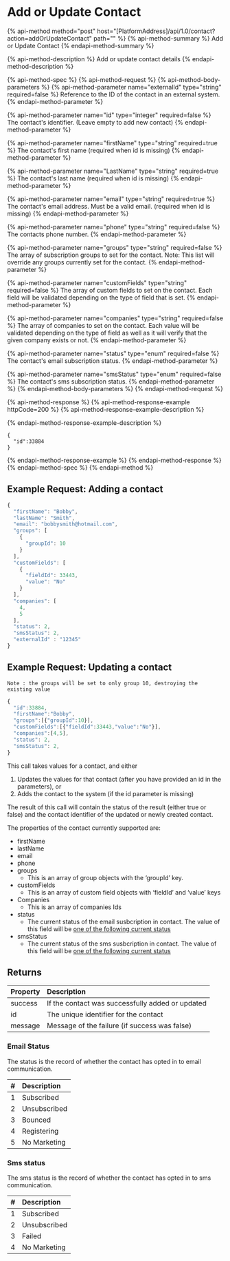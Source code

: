 # Add or Update Contact

{% api-method method="post" host="\[PlatformAddress\]/api/1.0/contact?action=addOrUpdateContact" path="" %}
{% api-method-summary %}
Add or Update Contact
{% endapi-method-summary %}

{% api-method-description %}
Add or update contact details
{% endapi-method-description %}

{% api-method-spec %}
{% api-method-request %}
{% api-method-body-parameters %}
{% api-method-parameter name="externalId" type="string" required=false %}
Reference to the ID of the contact in an external system.
{% endapi-method-parameter %}

{% api-method-parameter name="id" type="integer" required=false %}
The contact's identifier. \(Leave empty to add new contact\)
{% endapi-method-parameter %}

{% api-method-parameter name="firstName" type="string" required=true %}
The contact's first name \(required when id is missing\)
{% endapi-method-parameter %}

{% api-method-parameter name="LastName" type="string" required=true %}
The contact's last name \(required when id is missing\)
{% endapi-method-parameter %}

{% api-method-parameter name="email" type="string" required=true %}
The contact's email address. Must be a valid email. \(required when id is missing\)
{% endapi-method-parameter %}

{% api-method-parameter name="phone" type="string" required=false %}
The contacts phone number.
{% endapi-method-parameter %}

{% api-method-parameter name="groups" type="string" required=false %}
The array of subscription groups to set for the contact. Note: This list will override any groups currently set for the contact.
{% endapi-method-parameter %}

{% api-method-parameter name="customFields" type="string" required=false %}
The array of custom fields to set on the contact. Each field will be validated depending on the type of field that is set.
{% endapi-method-parameter %}

{% api-method-parameter name="companies" type="string" required=false %}
The array of companies to set on the contact. Each value will be validated depending on the type of field as well as it will verify that the given company exists or not.
{% endapi-method-parameter %}

{% api-method-parameter name="status" type="enum" required=false %}
The contact's email subscription status.
{% endapi-method-parameter %}

{% api-method-parameter name="smsStatus" type="enum" required=false %}
The contact's sms subscription status. 
{% endapi-method-parameter %}
{% endapi-method-body-parameters %}
{% endapi-method-request %}

{% api-method-response %}
{% api-method-response-example httpCode=200 %}
{% api-method-response-example-description %}

{% endapi-method-response-example-description %}

```text
{
  "id":33884
}
```
{% endapi-method-response-example %}
{% endapi-method-response %}
{% endapi-method-spec %}
{% endapi-method %}

## Example Request: Adding a contact

```javascript
{
  "firstName": "Bobby",
  "lastName": "Smith",
  "email": "bobbysmith@hotmail.com",
  "groups": [
    {
      "groupId": 10
    }
  ],
  "customFields": [
    {
      "fieldId": 33443,
      "value": "No"
    }
  ],
  "companies": [
    4,
    5
  ],
  "status": 2,
  "smsStatus": 2,
  "externalId" : "12345"
}
```

## Example Request: Updating a contact

`Note : the groups will be set to only group 10, destroying the existing value`

```javascript
{
  "id":33884,
  "firstName":"Bobby",
  "groups":[{"groupId":10}],
  "customFields":[{"fieldId":33443,"value":"No"}],
  "companies":[4,5],
  "status": 2,
  "smsStatus": 2,
}
```

This call takes values for a contact, and either

1. Updates the values for that contact \(after you have provided an id in the parameters\), or
2. Adds the contact to the system \(if the id parameter is missing\)

The result of this call will contain the status of the result \(either true or false\) and the contact identifier of the updated or newly created contact.

The properties of the contact currently supported are:

* firstName
* lastName
* email
* phone
* groups
  * This is an array of group objects with the ‘groupId’ key.
* customFields
  * This is an array of custom field objects with ‘fieldId’ and ‘value’ keys
* Companies
  * This is an array of companies Ids
* status
  * The current status of the email susbcription in contact. The value of this field will be [one of the following current status](add-or-update-contact.md#email-status)
* smsStatus
  * The current status of the sms susbcription in contact. The value of this field will be [one of the following current status](add-or-update-contact.md#sms-status)

## Returns

| Property | Description |
| :--- | :--- |
| success | If the contact was successfully added or updated |
| id | The unique identifier for the contact |
| message | Message of the failure \(if success was false\) |

### Email Status

The status is the record of whether the contact has opted in to email communication.

| **\#** | **Description** |
| :--- | :--- |
| 1 | Subscribed |
| 2 | Unsubscribed |
| 3 | Bounced |
| 4 | Registering |
| 5 | No Marketing |

### Sms status

The sms status is the record of whether the contact has opted in to sms communication.

| **\#** | **Description** |
| :--- | :--- |
| 1 | Subscribed |
| 2 | Unsubscribed |
| 3 | Failed |
| 4 | No Marketing |

